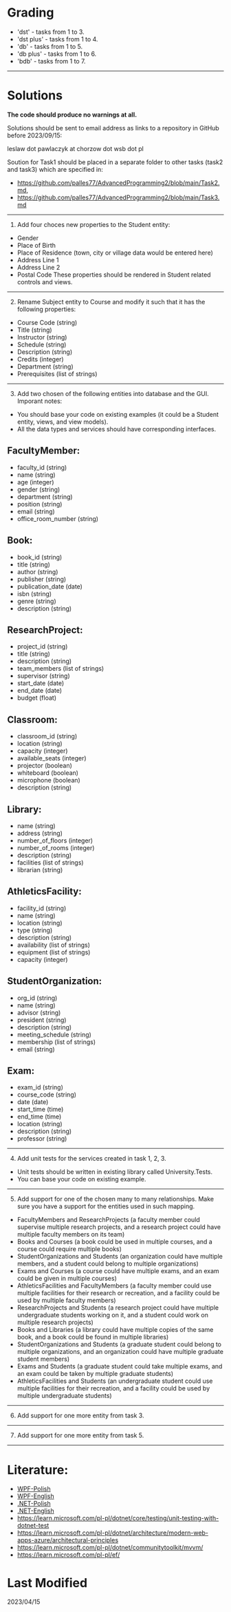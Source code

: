 # Grading

* 'dst' - tasks from 1 to 3.
* 'dst plus' - tasks from 1 to 4.
* 'db' - tasks from 1 to 5.
* 'db plus' - tasks from 1 to 6.
* 'bdb' - tasks from 1 to 7.

-----------------------------------

# Solutions

**The code should produce no warnings at all.**

Solutions should be sent to email address as links to a repository in GitHub before 2023/09/15: 

leslaw dot pawlaczyk at chorzow dot wsb dot pl

Soution for Task1 should be placed in a separate folder to other tasks (task2 and task3) which are specified in:

* https://github.com/palles77/AdvancedProgramming2/blob/main/Task2.md, 
* https://github.com/palles77/AdvancedProgramming2/blob/main/Task3.md

-----------------------------------

1. Add four choces new properties to the Student entity:
* Gender
* Place of Birth
* Place of Residence (town, city or village data would be entered here)
* Address Line 1
* Address Line 2
* Postal Code
These properties should be rendered in Student related controls and views.

-----------------------------------

2. Rename Subject entity to Course and modify it such that it has the following properties:

* Course Code (string)
* Title (string)
* Instructor (string)
* Schedule (string)
* Description (string)
* Credits (integer)
* Department (string)
* Prerequisites (list of strings)

-----------------------------------

3. Add two chosen of the following entities into database and the GUI. 
Imporant notes:
* You should base your code on existing examples (it could be a Student entity, views, and view models).
* All the data types and services should have corresponding interfaces.

## FacultyMember:
* faculty_id (string)
* name (string)
* age (integer)
* gender (string)
* department (string)
* position (string)
* email (string)
* office_room_number (string)

## Book:
* book_id (string)
* title (string)
* author (string)
* publisher (string)
* publication_date (date)
* isbn (string)
* genre (string)
* description (string)

## ResearchProject:
* project_id (string)
* title (string)
* description (string)
* team_members (list of strings)
* supervisor (string)
* start_date (date)
* end_date (date)
* budget (float)

## Classroom:
* classroom_id (string)
* location (string)
* capacity (integer)
* available_seats (integer)
* projector (boolean)
* whiteboard (boolean)
* microphone (boolean)
* description (string)

## Library:
* name (string)
* address (string)
* number_of_floors (integer)
* number_of_rooms (integer)
* description (string)
* facilities (list of strings)
* librarian (string)

## AthleticsFacility:
* facility_id (string)
* name (string)
* location (string)
* type (string)
* description (string)
* availability (list of strings)
* equipment (list of strings)
* capacity (integer)

## StudentOrganization:
* org_id (string)
* name (string)
* advisor (string)
* president (string)
* description (string)
* meeting_schedule (string)
* membership (list of strings)
* email (string)

## Exam:
* exam_id (string)
* course_code (string)
* date (date)
* start_time (time)
* end_time (time)
* location (string)
* description (string)
* professor (string)

-----------------------------------

4. Add unit tests for the services created in task 1, 2, 3.
* Unit tests should be written in existing library called University.Tests.
* You can base your code on existing example.

-----------------------------------

5. Add support for one of the chosen many to many relationships. Make sure you have a support for the entities used in such mapping.

* FacultyMembers and ResearchProjects (a faculty member could supervise multiple research projects, and a research project could have multiple faculty members on its team)
* Books and Courses (a book could be used in multiple courses, and a course could require multiple books)
* StudentOrganizations and Students (an organization could have multiple members, and a student could belong to multiple organizations)
* Exams and Courses (a course could have multiple exams, and an exam could be given in multiple courses)
* AthleticsFacilities and FacultyMembers (a faculty member could use multiple facilities for their research or recreation, and a facility could be used by multiple faculty members)
* ResearchProjects and Students (a research project could have multiple undergraduate students working on it, and a student could work on multiple research projects)
* Books and Libraries (a library could have multiple copies of the same book, and a book could be found in multiple libraries)
* StudentOrganizations and Students (a graduate student could belong to multiple organizations, and an organization could have multiple graduate student members)
* Exams and Students (a graduate student could take multiple exams, and an exam could be taken by multiple graduate students)
* AthleticsFacilities and Students (an undergraduate student could use multiple facilities for their recreation, and a facility could be used by multiple undergraduate students)

-----------------------------------

6. Add support for one more entity from task 3.

-----------------------------------

7. Add support for one more entity from task 5.

-----------------------------------

# Literature:

* [WPF-Polish](https://github.com/palles77/AdvancedProgramming2/blob/main/wpf-en-7.0.pdf)
* [WPF-English](https://github.com/palles77/AdvancedProgramming2/blob/main/wpf-en-7.0.pdf)
* [.NET-Polish](https://github.com/palles77/AdvancedProgramming2/blob/main/dotnet-fundamentals-pl.pdf)
* [.NET-English](https://github.com/palles77/AdvancedProgramming2/blob/main/dotnet-fundamentals-en.pdf)
* https://learn.microsoft.com/pl-pl/dotnet/core/testing/unit-testing-with-dotnet-test
* https://learn.microsoft.com/pl-pl/dotnet/architecture/modern-web-apps-azure/architectural-principles
* https://learn.microsoft.com/pl-pl/dotnet/communitytoolkit/mvvm/
* https://learn.microsoft.com/pl-pl/ef/


# Last Modified

2023/04/15

